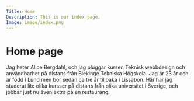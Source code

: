 ```yaml
---
Title: Home
Description: This is our index page.
Image: image/index.png
---
```


Home page
==========================

Jag heter Alice Bergdahl, och jag pluggar kursen Teknisk webbdesign och användbarhet på distans från Blekinge Tekniska Högskola. Jag är 23 år och är född i Lund men bor sedan ca tre år tillbaka i Lissabon. Här har jag studerat lite olika kursser på distans från olika universitet i Sverige, och jobbar just nu även extra på en restaurang. 
